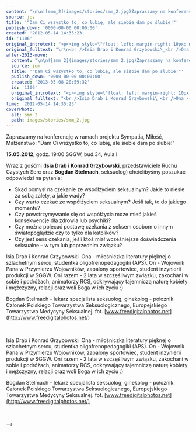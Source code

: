 ```yaml
---
content: "\n\n![smm_2](images/stories/smm_2.jpg)Zapraszamy na konferencję w ramach projektu Sympatia, Miłość, Małżeństwo:\n\"Dam Ci wszystko to, co lubię, ale siebie dam po ślubie!\"\n\n**15.05.2012**, godz. 19:00\nSGGW, bud.34, Aula I\n\_\n\nWraz z gośćmi (**Isia Drab i Konrad Grzybowski**, przedstawiciele Ruchu Czystych Serc oraz **Bogdan Stelmach**, seksuolog) chcielibyśmy poszukać odpowiedzi na pytania:\n- Skąd pomysł na czekanie ze współżyciem seksualnym? Jakie to niesie za sobą zalety, a jakie wady?\n- Czy warto czekać ze współżyciem seksualnym? Jeśli tak, to do jakiego momentu?\n- Czy powstrzymywanie się od współżycia może mieć jakieś konsekwencje dla zdrowia lub psychiki?\n- Czy można polecać postawę czekania z seksem osobom o innym\nświatopoglądzie czy to tylko dla katolików?\n- Czy jest sens czekania, jeśli ktoś miał wcześniejsze doświadczenia seksualne – w tym lub poprzednim związku?\n\n<!--{{intro-break}}-->\n\nIsia Drab i Konrad Grzybowski\_\nOna - miłośniczka literatury pięknej o szlachetnym sercu, studentka oligofrenopedagogiki (APS).\nOn - Wojownik Pana w Przymierzu Wojowników, zapalony sportowiec, student inżynierii produkcji w SGGW.\nOni razem - 2 lata w szczęśliwym związku, zakochani w sobie i podróżach, animatorzy RCS, odkrywający tajemniczą naturę kobiety i mężczyzny, relacji oraz woli Boga w ich życiu :)\n\nBogdan Stelmach - lekarz specjalista seksuolog, ginekolog - położnik. Członek Polskiego Towarzystwa Seksuologicznego, Europejskiego Towarzystwa Medycyny Seksualnej.\nfot.\_[www.freedigitalphotos.net](http://www.freedigitalphotos.net/)\n\n\_\n\n\n<!--CONTENT FROM OLD SERVER (jos before 2013): \n\n![smm_2](images/stories/smm_2.jpg)Zapraszamy na konferencję w ramach projektu Sympatia, Miłość, Małżeństwo:\n\r\n\n\"Dam Ci wszystko to, co lubię, ale siebie dam po ślubie!\"\n\n**15.05.2012**, godz. 19:00\n\r\n\nSGGW, bud.34, Aula I\n\r\n\n\_\n\nWraz z gośćmi (**Isia Drab i Konrad Grzybowski**, przedstawiciele Ruchu Czystych Serc oraz **Bogdan Stelmach**, seksuolog) chcielibyśmy poszukać odpowiedzi na pytania:\n\r\n\n- Skąd pomysł na czekanie ze współżyciem seksualnym? Jakie to niesie za sobą zalety, a jakie wady?\n- Czy warto czekać ze współżyciem seksualnym? Jeśli tak, to do jakiego momentu?\n- Czy powstrzymywanie się od współżycia może mieć jakieś konsekwencje dla zdrowia lub psychiki?\n- Czy można polecać postawę czekania z seksem osobom o innym\nświatopoglądzie czy to tylko dla katolików?\n- Czy jest sens czekania, jeśli ktoś miał wcześniejsze doświadczenia seksualne – w tym lub poprzednim związku?\n\r\n\n<!--{{intro-break}}-->\n\r\n\nIsia Drab i Konrad Grzybowski\_\nOna - miłośniczka literatury pięknej o szlachetnym sercu, studentka oligofrenopedagogiki (APS).\nOn - Wojownik Pana w Przymierzu Wojowników, zapalony sportowiec, student inżynierii produkcji w SGGW.\nOni razem - 2 lata w szczęśliwym związku, zakochani w sobie i podróżach, animatorzy RCS, odkrywający tajemniczą naturę kobiety i mężczyzny, relacji oraz woli Boga w ich życiu :)\n\nBogdan Stelmach - lekarz specjalista seksuolog, ginekolog - położnik. Członek Polskiego Towarzystwa Seksuologicznego, Europejskiego Towarzystwa Medycyny Seksualnej.\nfot.\_[www.freedigitalphotos.net](http://www.freedigitalphotos.net/)\r\n\n\_\n\n-->"
source: jos
title: '"Dam Ci wszystko to, co lubię, ale siebie dam po ślubie!"'
publish_down: '0000-00-00 00:00:00'
created: '2012-05-14 14:35:23'
id: '1106'
original_introtext: "<p><img style=\"float: left; margin-right: 10px; margin-bottom: 0px;\" alt=\"smm_2\" height=\"130\" width=\"150\" src=\"images/stories/smm_2.jpg\" />Zapraszamy na konferencję w ramach projektu Sympatia, Miłość, Małżeństwo:</p>\r\n<p>\"Dam Ci wszystko to, co lubię, ale siebie dam po ślubie!\"<br style=\"color: #333333; font-family: 'lucida grande', tahoma, verdana, arial, sans-serif; font-size: 11px; line-height: 14px; text-align: left; background-color: #ffffff;\" /><br style=\"color: #333333; font-family: 'lucida grande', tahoma, verdana, arial, sans-serif; font-size: 11px; line-height: 14px; text-align: left; background-color: #ffffff;\" /><span style=\"font-size: 14pt;\"><strong>15.05.2012</strong>, godz. 19:00</span></p>\r\n<p><span style=\"font-size: 14pt;\">SGGW, bud.34, Aula I</span></p>\r\n<p><span style=\"font-size: 14pt;\">\_</span><br style=\"color: #333333; font-family: 'lucida grande', tahoma, verdana, arial, sans-serif; font-size: 11px; line-height: 14px; text-align: left; background-color: #ffffff;\" /><br style=\"color: #333333; font-family: 'lucida grande', tahoma, verdana, arial, sans-serif; font-size: 11px; line-height: 14px; text-align: left; background-color: #ffffff;\" />Wraz z gośćmi (<strong>Isia Drab i Konrad Grzybowski</strong>, przedstawiciele Ruchu Czystych Serc oraz <strong>Bogdan Stelmach</strong>, seksuolog) chcielibyśmy poszukać odpowiedzi na pytania:</p>\r\n<p>- Skąd pomysł na czekanie ze współżyciem seksualnym? Jakie to niesie za sobą zalety, a jakie wady?<br />- Czy warto czekać ze współżyciem seksualnym? Jeśli tak, to do jakiego momentu?<br />- Czy powstrzymywanie się od współżycia może mieć jakieś konsekwencje dla zdrowia lub psychiki?<br />- Czy można polecać postawę czekania z seksem osobom o innym<br />światopoglądzie czy to tylko dla katolików?<br />- Czy jest sens czekania, jeśli ktoś miał wcześniejsze doświadczenia seksualne – w tym lub poprzednim związku?</p>\r\n"
original_fulltext: "\r\n<br />Isia Drab i Konrad Grzybowski\_<br />Ona - miłośniczka literatury pięknej o szlachetnym sercu, studentka oligofrenopedagogiki (APS).<br />On - Wojownik Pana w Przymierzu Wojowników, zapalony sportowiec, student inżynierii produkcji w SGGW.<br />Oni razem - 2 lata w szczęśliwym związku, zakochani w sobie i podróżach, animatorzy RCS, odkrywający tajemniczą naturę kobiety i mężczyzny, relacji oraz woli Boga w ich życiu :)<br /><br />Bogdan Stelmach - lekarz specjalista seksuolog, ginekolog - położnik. Członek Polskiego Towarzystwa Seksuologicznego, Europejskiego Towarzystwa Medycyny Seksualnej.<br /><br /><br />fot.\_<a href=\"http://www.freedigitalphotos.net/\" target=\"_blank\" rel=\"nofollow nofollow\" style=\"cursor: pointer; color: #3b5998; text-decoration: none;\">www.freedigitalphotos.net</a>\r\n<p>\_</p>"
after-2013-move:
  content: "\n\n![smm_2](images/stories/smm_2.jpg)Zapraszamy na konferencję w ramach projektu Sympatia, Miłość, Małżeństwo:\n\"Dam Ci wszystko to, co lubię, ale siebie dam po ślubie!\"\n\n**15.05.2012**, godz. 19:00\nSGGW, bud.34, Aula I\n\_\n\nWraz z gośćmi (**Isia Drab i Konrad Grzybowski**, przedstawiciele Ruchu Czystych Serc oraz **Bogdan Stelmach**, seksuolog) chcielibyśmy poszukać odpowiedzi na pytania:\n- Skąd pomysł na czekanie ze współżyciem seksualnym? Jakie to niesie za sobą zalety, a jakie wady?\n- Czy warto czekać ze współżyciem seksualnym? Jeśli tak, to do jakiego momentu?\n- Czy powstrzymywanie się od współżycia może mieć jakieś konsekwencje dla zdrowia lub psychiki?\n- Czy można polecać postawę czekania z seksem osobom o innym\nświatopoglądzie czy to tylko dla katolików?\n- Czy jest sens czekania, jeśli ktoś miał wcześniejsze doświadczenia seksualne – w tym lub poprzednim związku?\n\n<!--{{intro-break}}-->\n\nIsia Drab i Konrad Grzybowski\_\nOna - miłośniczka literatury pięknej o szlachetnym sercu, studentka oligofrenopedagogiki (APS).\nOn - Wojownik Pana w Przymierzu Wojowników, zapalony sportowiec, student inżynierii produkcji w SGGW.\nOni razem - 2 lata w szczęśliwym związku, zakochani w sobie i podróżach, animatorzy RCS, odkrywający tajemniczą naturę kobiety i mężczyzny, relacji oraz woli Boga w ich życiu :)\n\nBogdan Stelmach - lekarz specjalista seksuolog, ginekolog - położnik. Członek Polskiego Towarzystwa Seksuologicznego, Europejskiego Towarzystwa Medycyny Seksualnej.\nfot.\_[www.freedigitalphotos.net](http://www.freedigitalphotos.net/)\n\n\_\n"
  source: jom
  title: '"Dam Ci wszystko to, co lubię, ale siebie dam po ślubie!"'
  publish_down: '0000-00-00 00:00:00'
  created: '2013-05-08 20:59:32'
  id: '1106'
  original_introtext: "<p><img style=\"float: left; margin-right: 10px; margin-bottom: 0px;\" alt=\"smm_2\" height=\"130\" width=\"150\" src=\"images/stories/smm_2.jpg\" />Zapraszamy na konferencję w ramach projektu Sympatia, Miłość, Małżeństwo:</p>\n<p>\"Dam Ci wszystko to, co lubię, ale siebie dam po ślubie!\"<br style=\"color: #333333; font-family: 'lucida grande', tahoma, verdana, arial, sans-serif; font-size: 11px; line-height: 14px; text-align: left; background-color: #ffffff;\" /><br style=\"color: #333333; font-family: 'lucida grande', tahoma, verdana, arial, sans-serif; font-size: 11px; line-height: 14px; text-align: left; background-color: #ffffff;\" /><span style=\"font-size: 14pt;\"><strong>15.05.2012</strong>, godz. 19:00</span></p>\n<p><span style=\"font-size: 14pt;\">SGGW, bud.34, Aula I</span></p>\n<p><span style=\"font-size: 14pt;\">\_</span><br style=\"color: #333333; font-family: 'lucida grande', tahoma, verdana, arial, sans-serif; font-size: 11px; line-height: 14px; text-align: left; background-color: #ffffff;\" /><br style=\"color: #333333; font-family: 'lucida grande', tahoma, verdana, arial, sans-serif; font-size: 11px; line-height: 14px; text-align: left; background-color: #ffffff;\" />Wraz z gośćmi (<strong>Isia Drab i Konrad Grzybowski</strong>, przedstawiciele Ruchu Czystych Serc oraz <strong>Bogdan Stelmach</strong>, seksuolog) chcielibyśmy poszukać odpowiedzi na pytania:</p>\n<p>- Skąd pomysł na czekanie ze współżyciem seksualnym? Jakie to niesie za sobą zalety, a jakie wady?<br />- Czy warto czekać ze współżyciem seksualnym? Jeśli tak, to do jakiego momentu?<br />- Czy powstrzymywanie się od współżycia może mieć jakieś konsekwencje dla zdrowia lub psychiki?<br />- Czy można polecać postawę czekania z seksem osobom o innym<br />światopoglądzie czy to tylko dla katolików?<br />- Czy jest sens czekania, jeśli ktoś miał wcześniejsze doświadczenia seksualne – w tym lub poprzednim związku?</p>"
  original_fulltext: "<br />Isia Drab i Konrad Grzybowski\_<br />Ona - miłośniczka literatury pięknej o szlachetnym sercu, studentka oligofrenopedagogiki (APS).<br />On - Wojownik Pana w Przymierzu Wojowników, zapalony sportowiec, student inżynierii produkcji w SGGW.<br />Oni razem - 2 lata w szczęśliwym związku, zakochani w sobie i podróżach, animatorzy RCS, odkrywający tajemniczą naturę kobiety i mężczyzny, relacji oraz woli Boga w ich życiu :)<br /><br />Bogdan Stelmach - lekarz specjalista seksuolog, ginekolog - położnik. Członek Polskiego Towarzystwa Seksuologicznego, Europejskiego Towarzystwa Medycyny Seksualnej.<br /><br /><br />fot.\_<a href=\"http://www.freedigitalphotos.net/\" target=\"_blank\" rel=\"nofollow nofollow\" style=\"cursor: pointer; color: #3b5998; text-decoration: none;\">www.freedigitalphotos.net</a>\n<p>\_</p>"
time: '2012-05-14 14:35:23'
coverPhoto:
  alt: smm_2
  path: images/stories/smm_2.jpg
---
```

Zapraszamy na konferencję w ramach projektu Sympatia, Miłość, Małżeństwo:
"Dam Ci wszystko to, co lubię, ale siebie dam po ślubie!"

**15.05.2012**, godz. 19:00
SGGW, bud.34, Aula I
 

Wraz z gośćmi (**Isia Drab i Konrad Grzybowski**, przedstawiciele Ruchu Czystych Serc oraz **Bogdan Stelmach**, seksuolog) chcielibyśmy poszukać odpowiedzi na pytania:
- Skąd pomysł na czekanie ze współżyciem seksualnym? Jakie to niesie za sobą zalety, a jakie wady?
- Czy warto czekać ze współżyciem seksualnym? Jeśli tak, to do jakiego momentu?
- Czy powstrzymywanie się od współżycia może mieć jakieś konsekwencje dla zdrowia lub psychiki?
- Czy można polecać postawę czekania z seksem osobom o innym
światopoglądzie czy to tylko dla katolików?
- Czy jest sens czekania, jeśli ktoś miał wcześniejsze doświadczenia seksualne – w tym lub poprzednim związku?

<!--{{intro-break}}-->

Isia Drab i Konrad Grzybowski 
Ona - miłośniczka literatury pięknej o szlachetnym sercu, studentka oligofrenopedagogiki (APS).
On - Wojownik Pana w Przymierzu Wojowników, zapalony sportowiec, student inżynierii produkcji w SGGW.
Oni razem - 2 lata w szczęśliwym związku, zakochani w sobie i podróżach, animatorzy RCS, odkrywający tajemniczą naturę kobiety i mężczyzny, relacji oraz woli Boga w ich życiu :)

Bogdan Stelmach - lekarz specjalista seksuolog, ginekolog - położnik. Członek Polskiego Towarzystwa Seksuologicznego, Europejskiego Towarzystwa Medycyny Seksualnej.
fot. [www.freedigitalphotos.net](http://www.freedigitalphotos.net/)

 


<!--CONTENT FROM OLD SERVER (jos before 2013): 

Zapraszamy na konferencję w ramach projektu Sympatia, Miłość, Małżeństwo:


"Dam Ci wszystko to, co lubię, ale siebie dam po ślubie!"

**15.05.2012**, godz. 19:00


SGGW, bud.34, Aula I


 

Wraz z gośćmi (**Isia Drab i Konrad Grzybowski**, przedstawiciele Ruchu Czystych Serc oraz **Bogdan Stelmach**, seksuolog) chcielibyśmy poszukać odpowiedzi na pytania:


- Skąd pomysł na czekanie ze współżyciem seksualnym? Jakie to niesie za sobą zalety, a jakie wady?
- Czy warto czekać ze współżyciem seksualnym? Jeśli tak, to do jakiego momentu?
- Czy powstrzymywanie się od współżycia może mieć jakieś konsekwencje dla zdrowia lub psychiki?
- Czy można polecać postawę czekania z seksem osobom o innym
światopoglądzie czy to tylko dla katolików?
- Czy jest sens czekania, jeśli ktoś miał wcześniejsze doświadczenia seksualne – w tym lub poprzednim związku?


<!--{{intro-break}}-->


Isia Drab i Konrad Grzybowski 
Ona - miłośniczka literatury pięknej o szlachetnym sercu, studentka oligofrenopedagogiki (APS).
On - Wojownik Pana w Przymierzu Wojowników, zapalony sportowiec, student inżynierii produkcji w SGGW.
Oni razem - 2 lata w szczęśliwym związku, zakochani w sobie i podróżach, animatorzy RCS, odkrywający tajemniczą naturę kobiety i mężczyzny, relacji oraz woli Boga w ich życiu :)

Bogdan Stelmach - lekarz specjalista seksuolog, ginekolog - położnik. Członek Polskiego Towarzystwa Seksuologicznego, Europejskiego Towarzystwa Medycyny Seksualnej.
fot. [www.freedigitalphotos.net](http://www.freedigitalphotos.net/)

 

-->

<!--{{json:{"created_date":"2012-05-14 14:35:23","publish_down":"0000-00-00 00:00:00","id":"1106"}}}-->